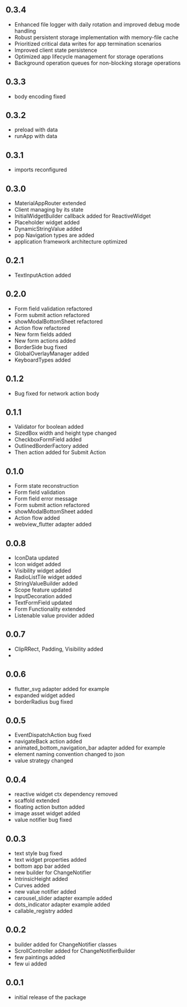 ## 0.3.4

* Enhanced file logger with daily rotation and improved debug mode handling
* Robust persistent storage implementation with memory-file cache
* Prioritized critical data writes for app termination scenarios
* Improved client state persistence
* Optimized app lifecycle management for storage operations
* Background operation queues for non-blocking storage operations

## 0.3.3

* body encoding fixed

## 0.3.2

* preload with data
* runApp with data

## 0.3.1

* imports reconfigured

## 0.3.0

* MaterialAppRouter extended
* Client managing by its state
* InitialWidgetBuilder callback added for ReactiveWidget
* Placeholder widget added
* DynamicStringValue added
* pop Navigation types are added 
* application framework architecture optimized

## 0.2.1

* TextInputAction added

## 0.2.0

* Form field validation refactored
* Form submit action refactored
* showModalBottomSheet refactored
* Action flow refactored
* New form fields added
* New form actions added
* BorderSide bug fixed
* GlobalOverlayManager added
* KeyboardTypes added

## 0.1.2

* Bug fixed for network action body

## 0.1.1

* Validator for boolean added
* SizedBox width and height type changed
* CheckboxFormField added
* OutlinedBorderFactory added
* Then action added for Submit Action

## 0.1.0

* Form state reconstruction
* Form field validation
* Form field error message
* Form submit action refactored
* showModalBottomSheet added
* Action flow added
* webview_flutter adapter added

## 0.0.8

* IconData updated
* Icon widget added
* Visibility widget added
* RadioListTile widget added
* StringValueBuilder added
* Scope feature updated
* InputDecoration added
* TextFormField updated
* Form Functionality extended
* Listenable value provider added

## 0.0.7

* ClipRRect, Padding, Visibility added
* 
 
## 0.0.6

* flutter_svg adapter added for example
* expanded widget added
* borderRadius bug fixed

## 0.0.5

* EventDispatchAction bug fixed
* navigateBack action added
* animated_bottom_navigation_bar adapter added for example
* element naming convention changed to json
* value strategy changed

## 0.0.4

* reactive widget ctx dependency removed
* scaffold extended
* floating action button added
* image asset widget added
* value notifier bug fixed

## 0.0.3

* text style bug fixed
* text widget properties added
* bottom app bar added
* new builder for ChangeNotifier
* IntrinsicHeight added
* Curves added
* new value notifier added
* carousel_slider adapter example added
* dots_indicator adapter example added
* callable_registry added

## 0.0.2

* builder added for ChangeNotifier classes
* ScrollController added for ChangeNotifierBuilder
* few paintings added
* few ui added

## 0.0.1

* initial release of the package

